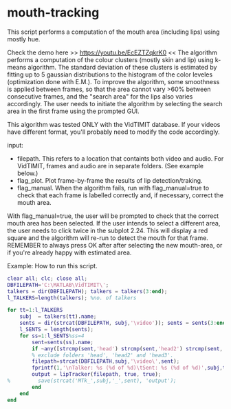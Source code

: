 # mouth-tracking

This script performs a computation of the mouth area (including lips)
using mostly hue. 

Check the demo here >> https://youtu.be/EcEZTZqkrK0 << 
The algorithm performs a computation of the colour
clusters (mostly skin and lip) using k-means algorithm. The standard
deviation of these clusters is estimated by fitting up to 5 gaussian
distributions to the histogram of the color leveles (optimization done
with E.M.). To improve the algorithm, some smoothness is applied
between frames, so that the area cannot vary >60% between consecutive
frames, and the "search area" for the lips also varies accordingly. 
The user needs to initiate the algorithm by selecting the search area in
the first frame using the prompted GUI.

This algorithm was tested ONLY with the VidTIMIT database. If your videos
have different format, you'll probably need to modify the code accordingly. 

input:   
- filepath. This refers to a location that containts both video and
  audio. For VidTIMIT, frames and audio are in separate folders. 
  (See example below.)
- flag_plot. Plot frame-by-frame the results of lip detection/traking.
- flag_manual. When the algorithm fails, run with flag_manual=true to
  check that each frame is labelled correctly and, if necessary, correct 
  the mouth area.

With flag_manual=true, the user will be prompted to check that the
correct mouth area has been selected. If the user intends to select a
different area, the user needs to click twice in the subplot 2.24. 
This will display a red square and the algorithm will re-run to detect
the mouth for that frame. 
REMEMBER to always press OK after after selecting the new mouth-area, or 
if you're already happy with estimated area.

Example: How to run this script.

```matlab
clear all; clc; close all;
DBFILEPATH='C:\MATLAB\VidTIMIT\';
talkers = dir(DBFILEPATH); talkers = talkers(3:end);
l_TALKERS=length(talkers); %no. of talkers

for tt=1:l_TALKERS
    subj  = talkers(tt).name;
    sents = dir(strcat(DBFILEPATH, subj,'\video')); sents = sents(3:end);
    l_SENTS = length(sents);
    for ss=1:l_SENTS%ss=4
        sent=sents(ss).name;
        if ~any([strcmp(sent,'head') strcmp(sent,'head2') strcmp(sent,'head3')]) 
        % exclude folders 'head', 'head2' and 'head3'.
        filepath=strcat(DBFILEPATH,subj,'\video\',sent);
        fprintf(1,'\nTalker: %s (%d of %d)\tSent: %s (%d of %d)',subj,tt,l_TALKERS,sent,ss,l_SENTS);
        output = lipTracker(filepath, true, true);
%         save(strcat('MTk_',subj,'_',sent), 'output');
        end
    end
end
```
